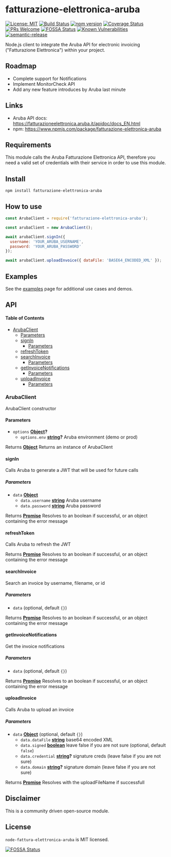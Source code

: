 # fatturazione-elettronica-aruba

[![License: MIT](https://img.shields.io/badge/License-MIT-brightgreen.svg)](https://opensource.org/licenses/MIT) [![Build Status](https://travis-ci.org/andreafalzetti/node-fatturazione-elettronica-aruba.svg?branch=master)](https://travis-ci.org/andreafalzetti/node-fatturazione-elettronica-aruba) [![npm version](https://img.shields.io/npm/v/fatturazione-elettronica-aruba.svg?style=flat)](https://www.npmjs.com/package/fatturazione-elettronica-aruba) [![Coverage Status](https://coveralls.io/repos/github/andreafalzetti/node-fatturazione-elettronica-aruba/badge.svg?branch=master&service=github)](https://coveralls.io/github/andreafalzetti/node-fatturazione-elettronica-aruba?branch=master) [![PRs Welcome](https://img.shields.io/badge/PRs-welcome-brightgreen.svg)](https://reactjs.org/docs/how-to-contribute.html#your-first-pull-request)
[![FOSSA Status](https://app.fossa.io/api/projects/git%2Bgithub.com%2Fandreafalzetti%2Fnode-fatturazione-elettronica-aruba.svg?type=shield)](https://app.fossa.io/projects/git%2Bgithub.com%2Fandreafalzetti%2Fnode-fatturazione-elettronica-aruba?ref=badge_shield) [![Known Vulnerabilities](https://snyk.io//test/github/andreafalzetti/node-fatturazione-elettronica-aruba/badge.svg?targetFile=package.json)](https://snyk.io//test/github/andreafalzetti/node-fatturazione-elettronica-aruba?targetFile=package.json) [![semantic-release](https://img.shields.io/badge/%20%20%F0%9F%93%A6%F0%9F%9A%80-semantic--release-e10079.svg)](https://github.com/semantic-release/semantic-release)


Node.js client to integrate the Aruba API for electronic invoicing ("Fatturazione Elettronica") within your project.

## Roadmap

-   Complete support for Notifications
-   Implement MonitorCheck API
-   Add any new feature introduces by Aruba last minute

## Links

* Aruba API docs: <https://fatturazioneelettronica.aruba.it/apidoc/docs_EN.html>
* npm: <https://www.npmjs.com/package/fatturazione-elettronica-aruba>

## Requirements

This module calls the Aruba Fatturazione Elettronica API, therefore you need a valid set of credentials with their service in order to use this module.

## Install

```
npm install fatturazione-elettronica-aruba
```

## How to use

```js
const ArubaClient = require('fatturazione-elettronica-aruba');

const arubaClient = new ArubaClient();

await arubaClient.signIn({
  username: 'YOUR_ARUBA_USERNAME',
  password: 'YOUR_ARUBA_PASSWORD'
});

await arubaClient.uploadInvoice({ dataFile: 'BASE64_ENCODED_XML' });
```

## Examples

See the [examples](EXAMPLES.md) page for additional use cases and demos.

## API

<!-- Generated by documentation.js. Update this documentation by updating the source code. -->

#### Table of Contents

-   [ArubaClient](#arubaclient)
    -   [Parameters](#parameters)
    -   [signIn](#signin)
        -   [Parameters](#parameters-1)
    -   [refreshToken](#refreshtoken)
    -   [searchInvoice](#searchinvoice)
        -   [Parameters](#parameters-2)
    -   [getInvoiceNotifications](#getinvoicenotifications)
        -   [Parameters](#parameters-3)
    -   [uploadInvoice](#uploadinvoice)
        -   [Parameters](#parameters-4)

### ArubaClient

ArubaClient constructor

#### Parameters

-   `options` **[Object](https://developer.mozilla.org/docs/Web/JavaScript/Reference/Global_Objects/Object)?**
    -   `options.env` **[string](https://developer.mozilla.org/docs/Web/JavaScript/Reference/Global_Objects/String)?** Aruba environment (demo or prod)

Returns **[Object](https://developer.mozilla.org/docs/Web/JavaScript/Reference/Global_Objects/Object)** Returns an instance of ArubaClient

#### signIn

Calls Aruba to generate a JWT that will be used for future calls

##### Parameters

-   `data` **[Object](https://developer.mozilla.org/docs/Web/JavaScript/Reference/Global_Objects/Object)**
    -   `data.username` **[string](https://developer.mozilla.org/docs/Web/JavaScript/Reference/Global_Objects/String)** Aruba username
    -   `data.password` **[string](https://developer.mozilla.org/docs/Web/JavaScript/Reference/Global_Objects/String)** Aruba password

Returns **[Promise](https://developer.mozilla.org/docs/Web/JavaScript/Reference/Global_Objects/Promise)** Resolves to an boolean if successful, or an object
                   containing the error message

#### refreshToken

Calls Aruba to refresh the JWT

Returns **[Promise](https://developer.mozilla.org/docs/Web/JavaScript/Reference/Global_Objects/Promise)** Resolves to an boolean if successful, or an object
                   containing the error message

#### searchInvoice

Search an invoice by username, filename, or id

##### Parameters

-   `data`   (optional, default `{}`)

Returns **[Promise](https://developer.mozilla.org/docs/Web/JavaScript/Reference/Global_Objects/Promise)** Resolves to an boolean if successful, or an object
                   containing the error message

#### getInvoiceNotifications

Get the invoice notifications

##### Parameters

-   `data`   (optional, default `{}`)

Returns **[Promise](https://developer.mozilla.org/docs/Web/JavaScript/Reference/Global_Objects/Promise)** Resolves to an boolean if successful, or an object
                   containing the error message

#### uploadInvoice

Calls Aruba to upload an invoice

##### Parameters

-   `data` **[Object](https://developer.mozilla.org/docs/Web/JavaScript/Reference/Global_Objects/Object)**  (optional, default `{}`)
    -   `data.dataFile` **[string](https://developer.mozilla.org/docs/Web/JavaScript/Reference/Global_Objects/String)** base64 encoded XML
    -   `data.signed` **[boolean](https://developer.mozilla.org/docs/Web/JavaScript/Reference/Global_Objects/Boolean)** leave false if you are not sure (optional, default `false`)
    -   `data.credential` **[string](https://developer.mozilla.org/docs/Web/JavaScript/Reference/Global_Objects/String)?** signature creds (leave false if you are not sure)
    -   `data.domain` **[string](https://developer.mozilla.org/docs/Web/JavaScript/Reference/Global_Objects/String)?** signature domain (leave false if you are not sure)

Returns **[Promise](https://developer.mozilla.org/docs/Web/JavaScript/Reference/Global_Objects/Promise)** Resolves with the uploadFileName if successfull

## Disclaimer

This is a community driven open-source module.

## License

`node-fattura-elettronica-aruba` is MIT licensed.


[![FOSSA Status](https://app.fossa.io/api/projects/git%2Bgithub.com%2Fandreafalzetti%2Fnode-fatturazione-elettronica-aruba.svg?type=large)](https://app.fossa.io/projects/git%2Bgithub.com%2Fandreafalzetti%2Fnode-fatturazione-elettronica-aruba?ref=badge_large)
